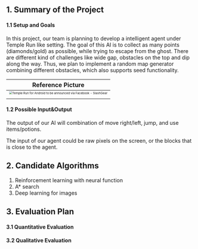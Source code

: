 ## 1. Summary of the Project 

#### 1.1 Setup and Goals

In this project, our team is planning to develop a intelligent agent under Temple Run like setting. The goal of this AI is to collect as many points (diamonds/gold) as possible, while trying to escape from the ghost. There are different kind of challenges like wide gap, obstacles on the top and dip along the way. Thus, we plan to implement a random map generator combining different obstacles, which also supports seed functionality.

| <div style="text-align: center">Reference Picture</div>      |
| ------------------------------------------------------------ |
| <div style="text-align: center"><img src="https://cdn.slashgear.com/wp-content/uploads/2012/02/TempleRun-screens.jpeg" alt="Temple Run for Android to be announced via Facebook - SlashGear" style="zoom: 50%;" /></div> |
|                                                              |

#### 1.2 Possible Input&Output

The output of our AI will combination of move right/left, jump, and use items/potions.

The input of our agent could be raw pixels on the screen, or the blocks that is close to the agent.

## 2. Candidate Algorithms

1. Reinforcement learning with neural function
2. A* search
3. Deep learning for images

## 3. Evaluation Plan

#### 3.1 Quantitative Evaluation

#### 3.2 Qualitative Evaluation